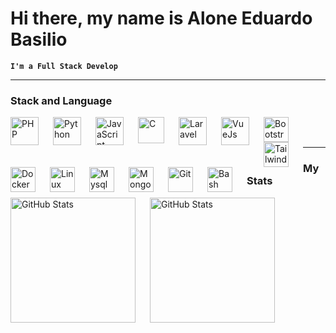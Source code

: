 # Hi there, my name is Alone Eduardo Basilio

**`I'm a Full Stack Develop`**

---

### Stack and Language

<img 
    align="left"
    alt="PHP"
    width="45px"
    style="padding-right: 20px"
    src="https://cdn.jsdelivr.net/gh/devicons/devicon@latest/icons/php/php-original.svg" 
/>

<img 
    align="left"
    alt="Python"
    width="45px"
    style="padding-right: 20px"
    src="https://cdn.jsdelivr.net/gh/devicons/devicon@latest/icons/python/python-original.svg" 
/>

<img 
    align="left"
    alt="JavaScript"
    width="45px"
    style="padding-right: 20px"
    src="https://cdn.jsdelivr.net/gh/devicons/devicon@latest/icons/javascript/javascript-original.svg" 
/>

<img 
    align="left"
    alt="C"
    width="42px"
    style="padding-right: 20px"
    src="https://cdn.jsdelivr.net/gh/devicons/devicon@latest/icons/c/c-original.svg" 
/>

<img 
    align="left"
    alt="Laravel"
    width="45px"
    style="padding-right: 20px"
    src="https://cdn.jsdelivr.net/gh/devicons/devicon@latest/icons/laravel/laravel-original.svg" 
/>
                   
<img 
    align="left"
    alt="VueJs"
    width="45px"
    style="padding-right: 20px"
    src="https://cdn.jsdelivr.net/gh/devicons/devicon@latest/icons/vuejs/vuejs-original.svg" 
/>

<img 
    align="left"
    alt="Bootstrap"
    width="40px"
    style="padding-right: 20px"
    src="https://cdn.jsdelivr.net/gh/devicons/devicon@latest/icons/bootstrap/bootstrap-original.svg" 
/>

<img 
    align="left"
    alt="Tailwindcss"
    width="40px"
    style="padding-right: 20px"
    src="https://cdn.jsdelivr.net/gh/devicons/devicon@latest/icons/tailwindcss/tailwindcss-original.svg" 
/>

<img 
    align="left"
    alt="Docker"
    width="40px"
    style="padding-right: 20px"
    src="https://cdn.jsdelivr.net/gh/devicons/devicon@latest/icons/docker/docker-original.svg" 
/>

<img 
    align="left"
    alt="Linux"
    width="40px"
    style="padding-right: 20px"
    src="https://cdn.jsdelivr.net/gh/devicons/devicon@latest/icons/linux/linux-original.svg" 
/>

<img 
    align="left"
    alt="Mysql"
    width="40px"
    style="padding-right: 20px"
    src="https://cdn.jsdelivr.net/gh/devicons/devicon@latest/icons/mysql/mysql-plain-wordmark.svg" 
/>

<img 
    align="left"
    alt="MongoDB"
    width="40px"
    style="padding-right: 20px"
    src="https://cdn.jsdelivr.net/gh/devicons/devicon@latest/icons/mongodb/mongodb-original-wordmark.svg" 
/>

<img 
    align="left"
    alt="Git"
    width="40px"
    style="padding-right: 20px"
    src="https://cdn.jsdelivr.net/gh/devicons/devicon@latest/icons/git/git-original-wordmark.svg" 
/>

<img 
    align="left"
    alt="Bash"
    width="40px"
    style="padding-right: 20px"
    src="https://cdn.jsdelivr.net/gh/devicons/devicon@latest/icons/powershell/powershell-original.svg" 
/>


<br>
<br>

---

### My Stats
<p>
    <img
        align="left"
        alt="GitHub Stats"
        height="200"
        style="padding-right: 20px"
        src="https://github-readme-stats.vercel.app/api?username=AloneBasilio&show_icons=true&theme=tokyonight&include_all_commits=true&locale-pt-pt"
    />
    <img
        align="left"
        alt="GitHub Stats"
        height="200"
        style="padding-right: 20px"
        src="https://github-readme-stats.vercel.app/api/top-langs/?username=alonebasilio&show_icons=true&theme=tokyonight&layout=compact&custom_title=Technologies&langs_count=7"
    />
</p>       
          